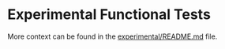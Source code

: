 # Experimental Functional Tests

More context can be found in the [experimental/README.md](../../nemo_aligner/experimental/README.md) file.